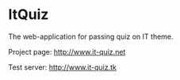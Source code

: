 # ItQuiz
The web-application for passing quiz on IT theme.

Project page: http://www.it-quiz.net

Test server: http://www.it-quiz.tk


